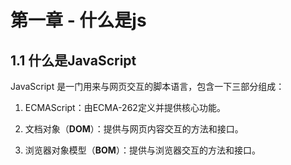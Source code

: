 # 第一章 - 什么是js

## 1.1 什么是JavaScript

JavaScript 是一门用来与网页交互的脚本语言，包含一下三部分组成：

1. ECMAScript：由ECMA-262定义并提供核心功能。

2. 文档对象（**DOM**）：提供与网页内容交互的方法和接口。

3. 浏览器对象模型（**BOM**）：提供与浏览器交互的方法和接口。
